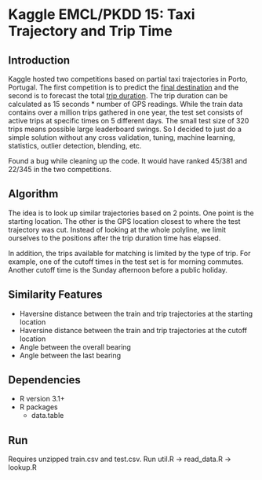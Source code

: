 # Kaggle EMCL/PKDD 15: Taxi Trajectory and Trip Time

## Introduction
Kaggle hosted two competitions based on partial taxi trajectories in Porto, Portugal.  The first competition is to predict the [final destination](https://www.kaggle.com/c/pkdd-15-predict-taxi-service-trajectory-i) and the second is to forecast the total [trip duration](https://www.kaggle.com/c/pkdd-15-taxi-trip-time-prediction-ii).  The trip duration can be calculated as 15 seconds * number of GPS readings.  While the train data contains over a million trips gathered in one year, the test set consists of active trips at specific times on 5 different days.  The small test size of 320 trips means possible large leaderboard swings.  So I decided to just do a simple solution without any cross validation, tuning, machine learning, statistics, outlier detection, blending, etc.

Found a bug while cleaning up the code.  It would have ranked 45/381 and 22/345 in the two competitions.

## Algorithm
The idea is to look up similar trajectories based on 2 points.  One point is the starting location.  The other is the GPS location closest to where the test trajectory was cut.  Instead of looking at the whole polyline, we limit ourselves to the positions after the trip duration time has elapsed.

In addition, the trips available for matching is limited by the type of trip.  For example, one of the cutoff times in the test set is for morning commutes.  Another cutoff time is the Sunday afternoon before a public holiday.

## Similarity Features
* Haversine distance between the train and trip trajectories at the starting location
* Haversine distance between the train and trip trajectories at the cutoff location
* Angle between the overall bearing
* Angle between the last bearing

## Dependencies
* R version 3.1+
* R packages
  * data.table

## Run
Requires unzipped train.csv and test.csv.  Run util.R -> read_data.R -> lookup.R
